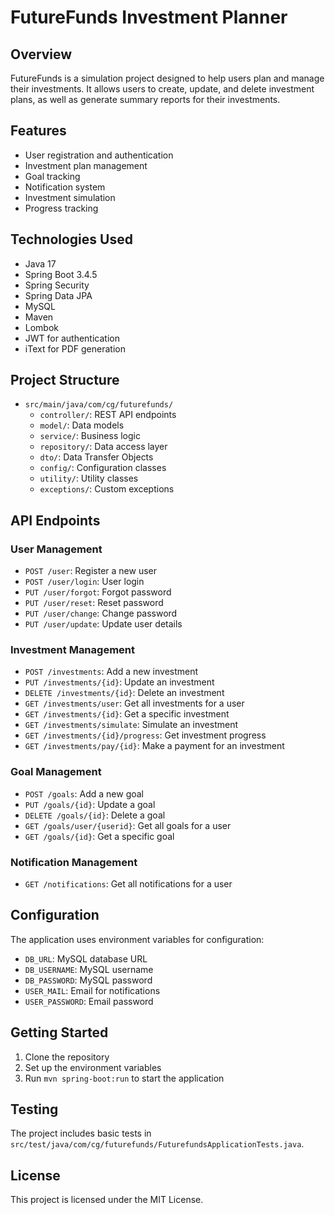 # FutureFunds Investment Planner

## Overview
FutureFunds is a simulation project designed to help users plan and manage their investments. It allows users to create, update, and delete investment plans, as well as generate summary reports for their investments.

## Features
- User registration and authentication
- Investment plan management
- Goal tracking
- Notification system
- Investment simulation
- Progress tracking

## Technologies Used
- Java 17
- Spring Boot 3.4.5
- Spring Security
- Spring Data JPA
- MySQL
- Maven
- Lombok
- JWT for authentication
- iText for PDF generation

## Project Structure
- `src/main/java/com/cg/futurefunds/`
  - `controller/`: REST API endpoints
  - `model/`: Data models
  - `service/`: Business logic
  - `repository/`: Data access layer
  - `dto/`: Data Transfer Objects
  - `config/`: Configuration classes
  - `utility/`: Utility classes
  - `exceptions/`: Custom exceptions

## API Endpoints

### User Management
- `POST /user`: Register a new user
- `POST /user/login`: User login
- `PUT /user/forgot`: Forgot password
- `PUT /user/reset`: Reset password
- `PUT /user/change`: Change password
- `PUT /user/update`: Update user details

### Investment Management
- `POST /investments`: Add a new investment
- `PUT /investments/{id}`: Update an investment
- `DELETE /investments/{id}`: Delete an investment
- `GET /investments/user`: Get all investments for a user
- `GET /investments/{id}`: Get a specific investment
- `GET /investments/simulate`: Simulate an investment
- `GET /investments/{id}/progress`: Get investment progress
- `GET /investments/pay/{id}`: Make a payment for an investment

### Goal Management
- `POST /goals`: Add a new goal
- `PUT /goals/{id}`: Update a goal
- `DELETE /goals/{id}`: Delete a goal
- `GET /goals/user/{userid}`: Get all goals for a user
- `GET /goals/{id}`: Get a specific goal

### Notification Management
- `GET /notifications`: Get all notifications for a user

## Configuration
The application uses environment variables for configuration:
- `DB_URL`: MySQL database URL
- `DB_USERNAME`: MySQL username
- `DB_PASSWORD`: MySQL password
- `USER_MAIL`: Email for notifications
- `USER_PASSWORD`: Email password

## Getting Started
1. Clone the repository
2. Set up the environment variables
3. Run `mvn spring-boot:run` to start the application

## Testing
The project includes basic tests in `src/test/java/com/cg/futurefunds/FuturefundsApplicationTests.java`.

## License
This project is licensed under the MIT License.
